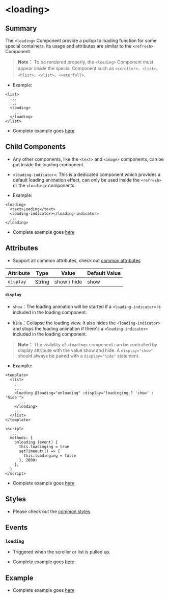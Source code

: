 # &lt;loading&gt;

## Summary

The `<loading>` Component provide a pullup to loading function for some special containers, its usage and attributes are similar to the `<refresh>` Component.
> **Note：** To be rendered properly, the `<loading>` Component must appear inside the special Component such as `<scroller>`、`<list>`、`<hlist>`、`<vlist>`、`<waterfall>`.

 - Example:

```
<list>
  ...
  ...
  <loading>
    ...
  </loading>
</list>
```

 - Complete example goes [here](http://dotwe.org/vue/70db1e2d322a50065369033cb9a5b58f)

## Child Components

 - Any other components, like the `<text>` and `<image>` components, can be put inside the loading component.

 - `<loading-indicator>`: This is a dedicated component which provides a default loading animation effect, can only be used inside the `<refresh>` or the `<loading>` components.

 - Example:

```
<loading>
  <text>Loading</text>
  <loading-indicator></loading-indicator>
  ...
</loading>
```
 - Complete example goes [here](http://dotwe.org/vue/70db1e2d322a50065369033cb9a5b58f)

## Attributes

 - Support all common attributes, check out [common attributes](../common/common-attrs)

| Attribute      | Type     | Value            | Default Value     |
| ------------- | ------ | -------------------------- | ------- |
| `display` | String | show / hide             | show      |

#### `display`

 - `show`：The loading animation will be started if a `<loading-indicator>` is included in the loading component.

 - `hide`：Collapse the loading view. It also hides the `<loading-indicator>` and stops the loading animation if there's a `<loading-indicator>` included in the loading component.

> **Note：** The visibility of `<loading>` component can be controlled by display attribute with the value show and hide. A `display="show"` should always be paired with a `display="hide"` statement.

 - Example:

```
<template>
  <list>
    ...
    ...
    <loading @loading="onloading" :display="loadinging ? 'show' : 'hide'">
      ...
    </loading>
    ...
  </list>
</template>

<script>
  ...
  methods: {
    onloading (event) {
      this.loadinging = true
      setTimeout(() => {
        this.loadinging = false
      }, 2000)
    },
  }
</script>
```
 - Complete example goes [here](http://dotwe.org/vue/70db1e2d322a50065369033cb9a5b58f)

## Styles

 - Please check out the [common styles](/wiki/common-styles.html)

## Events

### `loading`

 - Triggered when the scroller or list is pulled up.

 - Complete example goes [here](http://dotwe.org/vue/70db1e2d322a50065369033cb9a5b58f)


## Example

 - Complete example goes [here](http://dotwe.org/vue/70db1e2d322a50065369033cb9a5b58f)
